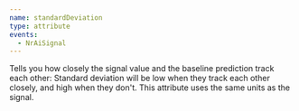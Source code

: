 ```yaml
---
name: standardDeviation
type: attribute
events:
  - NrAiSignal
---
```


Tells you how closely the signal value and the baseline prediction track each other: Standard deviation will be low when they track each other closely, and high when they don't. This attribute uses the same units as the signal.